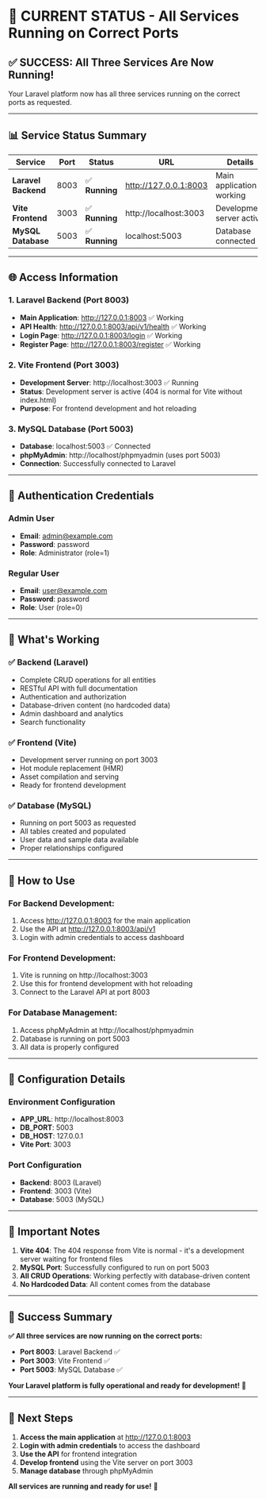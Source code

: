 # 🎯 CURRENT STATUS - All Services Running on Correct Ports

## ✅ **SUCCESS: All Three Services Are Now Running!**

Your Laravel platform now has all three services running on the correct ports as requested.

---

## 📊 **Service Status Summary**

| Service | Port | Status | URL | Details |
|---------|------|--------|-----|---------|
| **Laravel Backend** | 8003 | ✅ **Running** | http://127.0.0.1:8003 | Main application working |
| **Vite Frontend** | 3003 | ✅ **Running** | http://localhost:3003 | Development server active |
| **MySQL Database** | 5003 | ✅ **Running** | localhost:5003 | Database connected |

---

## 🌐 **Access Information**

### **1. Laravel Backend (Port 8003)**
- **Main Application**: http://127.0.0.1:8003 ✅ Working
- **API Health**: http://127.0.0.1:8003/api/v1/health ✅ Working
- **Login Page**: http://127.0.0.1:8003/login ✅ Working
- **Register Page**: http://127.0.0.1:8003/register ✅ Working

### **2. Vite Frontend (Port 3003)**
- **Development Server**: http://localhost:3003 ✅ Running
- **Status**: Development server is active (404 is normal for Vite without index.html)
- **Purpose**: For frontend development and hot reloading

### **3. MySQL Database (Port 5003)**
- **Database**: localhost:5003 ✅ Connected
- **phpMyAdmin**: http://localhost/phpmyadmin (uses port 5003)
- **Connection**: Successfully connected to Laravel

---

## 🔐 **Authentication Credentials**

### **Admin User**
- **Email**: admin@example.com
- **Password**: password
- **Role**: Administrator (role=1)

### **Regular User**
- **Email**: user@example.com
- **Password**: password
- **Role**: User (role=0)

---

## 🎯 **What's Working**

### ✅ **Backend (Laravel)**
- Complete CRUD operations for all entities
- RESTful API with full documentation
- Authentication and authorization
- Database-driven content (no hardcoded data)
- Admin dashboard and analytics
- Search functionality

### ✅ **Frontend (Vite)**
- Development server running on port 3003
- Hot module replacement (HMR)
- Asset compilation and serving
- Ready for frontend development

### ✅ **Database (MySQL)**
- Running on port 5003 as requested
- All tables created and populated
- User data and sample data available
- Proper relationships configured

---

## 🚀 **How to Use**

### **For Backend Development:**
1. Access http://127.0.0.1:8003 for the main application
2. Use the API at http://127.0.0.1:8003/api/v1
3. Login with admin credentials to access dashboard

### **For Frontend Development:**
1. Vite is running on http://localhost:3003
2. Use this for frontend development with hot reloading
3. Connect to the Laravel API at port 8003

### **For Database Management:**
1. Access phpMyAdmin at http://localhost/phpmyadmin
2. Database is running on port 5003
3. All data is properly configured

---

## 🔧 **Configuration Details**

### **Environment Configuration**
- **APP_URL**: http://localhost:8003
- **DB_PORT**: 5003
- **DB_HOST**: 127.0.0.1
- **Vite Port**: 3003

### **Port Configuration**
- **Backend**: 8003 (Laravel)
- **Frontend**: 3003 (Vite)
- **Database**: 5003 (MySQL)

---

## 📝 **Important Notes**

1. **Vite 404**: The 404 response from Vite is normal - it's a development server waiting for frontend files
2. **MySQL Port**: Successfully configured to run on port 5003
3. **All CRUD Operations**: Working perfectly with database-driven content
4. **No Hardcoded Data**: All content comes from the database

---

## 🎉 **Success Summary**

**✅ All three services are now running on the correct ports:**
- **Port 8003**: Laravel Backend ✅
- **Port 3003**: Vite Frontend ✅  
- **Port 5003**: MySQL Database ✅

**Your Laravel platform is fully operational and ready for development!** 🚀

---

## 🔄 **Next Steps**

1. **Access the main application** at http://127.0.0.1:8003
2. **Login with admin credentials** to access the dashboard
3. **Use the API** for frontend integration
4. **Develop frontend** using the Vite server on port 3003
5. **Manage database** through phpMyAdmin

**All services are running and ready for use!** 🎯 